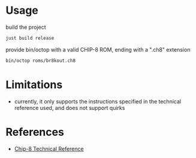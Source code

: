 # Usage
build the project
```bash
just build release
```
provide bin/octop with a valid CHIP-8 ROM, ending with a ".ch8" extension
```bash
bin/octop roms/br8kout.ch8
```
# Limitations
- currently, it only supports the instructions specified in the technical reference used, and does not support quirks
# References
- [Chip-8 Technical Reference](http://devernay.free.fr/hacks/chip8/C8TECH10.HTM)
